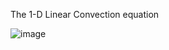 The 1-D Linear Convection equation


![image](https://github.com/user-attachments/assets/01dd7c4e-9e5c-4a7a-a800-8cb2484bbb51)
